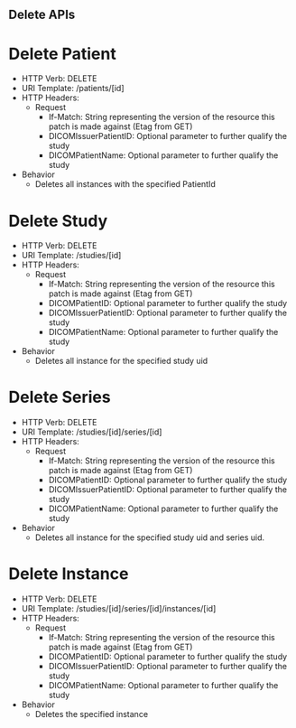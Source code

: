 Delete APIs
-----------

# Delete Patient 
  - HTTP Verb: DELETE 
  - URI Template: /patients/[id]
  - HTTP Headers:
    - Request
      - If-Match: String representing the version of the resource this patch is made against (Etag from GET)
      - DICOMIssuerPatientID: Optional parameter to further qualify the study 
      - DICOMPatientName: Optional parameter to further qualify the study 
  - Behavior
    - Deletes all instances with the specified PatientId

# Delete Study 
  - HTTP Verb: DELETE 
  - URI Template: /studies/[id]
  - HTTP Headers:
    - Request
      - If-Match: String representing the version of the resource this patch is made against (Etag from GET)
      - DICOMPatientID: Optional parameter to further qualify the study 
      - DICOMIssuerPatientID: Optional parameter to further qualify the study 
      - DICOMPatientName: Optional parameter to further qualify the study 
  - Behavior
    - Deletes all instance for the specified study uid

# Delete Series 
  - HTTP Verb: DELETE 
  - URI Template: /studies/[id]/series/[id]
  - HTTP Headers:
    - Request
      - If-Match: String representing the version of the resource this patch is made against (Etag from GET)
      - DICOMPatientID: Optional parameter to further qualify the study 
      - DICOMIssuerPatientID: Optional parameter to further qualify the study 
      - DICOMPatientName: Optional parameter to further qualify the study 
  - Behavior
    - Deletes all instance for the specified study uid and series uid.  

# Delete Instance 
  - HTTP Verb: DELETE 
  - URI Template: /studies/[id]/series/[id]/instances/[id]
  - HTTP Headers:
    - Request
      - If-Match: String representing the version of the resource this patch is made against (Etag from GET)
      - DICOMPatientID: Optional parameter to further qualify the study 
      - DICOMIssuerPatientID: Optional parameter to further qualify the study 
      - DICOMPatientName: Optional parameter to further qualify the study 
  - Behavior
    - Deletes the specified instance